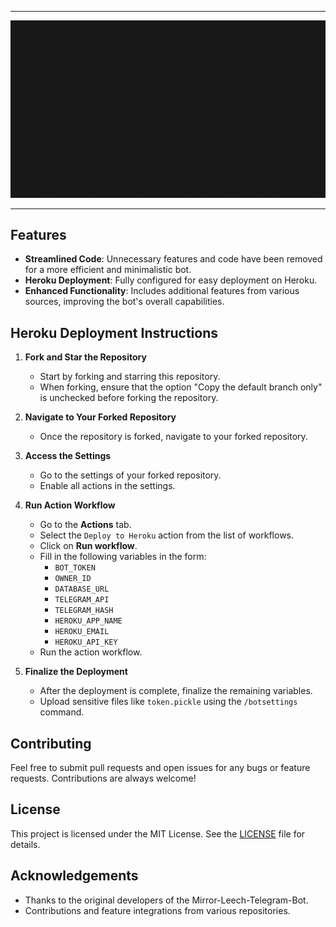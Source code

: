***
![](https://github.com/5hojib/5hojib/raw/main/images/Aeon-MLTB.gif)
***


## Features

- **Streamlined Code**: Unnecessary features and code have been removed for a more efficient and minimalistic bot.
- **Heroku Deployment**: Fully configured for easy deployment on Heroku.
- **Enhanced Functionality**: Includes additional features from various sources, improving the bot's overall capabilities.


## Heroku Deployment Instructions

1. **Fork and Star the Repository**
   - Start by forking and starring this repository.
   - When forking, ensure that the option "Copy the default branch only" is unchecked before forking the repository.

2. **Navigate to Your Forked Repository**
   - Once the repository is forked, navigate to your forked repository.

3. **Access the Settings**
   - Go to the settings of your forked repository.
   - Enable all actions in the settings.

4. **Run Action Workflow**
   - Go to the **Actions** tab.
   - Select the `Deploy to Heroku` action from the list of workflows.
   - Click on **Run workflow**.
   - Fill in the following variables in the form:
     - `BOT_TOKEN`
     - `OWNER_ID`
     - `DATABASE_URL`
     - `TELEGRAM_API`
     - `TELEGRAM_HASH`
     - `HEROKU_APP_NAME`
     - `HEROKU_EMAIL`
     - `HEROKU_API_KEY`
   - Run the action workflow.

5. **Finalize the Deployment**
   - After the deployment is complete, finalize the remaining variables.
   - Upload sensitive files like `token.pickle` using the `/botsettings` command.


## Contributing

Feel free to submit pull requests and open issues for any bugs or feature requests. Contributions are always welcome!


## License

This project is licensed under the MIT License. See the [LICENSE](LICENSE) file for details.


## Acknowledgements

- Thanks to the original developers of the Mirror-Leech-Telegram-Bot.
- Contributions and feature integrations from various repositories.
